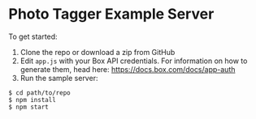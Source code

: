 # Photo Tagger Example Server

To get started:

1. Clone the repo or download a zip from GitHub
1. Edit `app.js` with your Box API credentials.  For information on how to generate them, head here: https://docs.box.com/docs/app-auth
1. Run the sample server:

```
$ cd path/to/repo
$ npm install
$ npm start
```